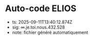 # Auto-code ELIOS
- ts: 2025-09-11T13:40:12.874Z
- sig: ∞.je.toi.nous.432.528
- note: fichier généré automatiquement